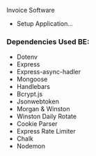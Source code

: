 Invoice Software

- Setup Application...

### Dependencies Used BE:

- Dotenv
- Express
- Express-async-hadler
- Mongoose
- Handlebars
- Bcrypt.js
- Jsonwebtoken
- Morgan & Winston
- Winston Daily Rotate
- Cookie Parser
- Express Rate Limiter
- Chalk
- Nodemon
